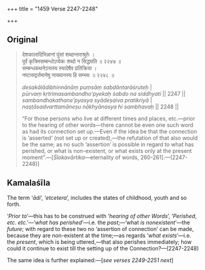 +++
title = "1459 Verse 2247-2248"

+++
## Original 
>
> देशकालादिभिन्नानां पुंसां शब्दान्तराश्रुतेः ।  
> पूर्वं कृत्रिमसम्बन्धोऽप्येकः शब्दो न सिद्ध्यति ॥ २२४७ ॥  
> सम्बन्धकथनेऽप्यस्य स्यादेषैव प्रतिक्रिया ।  
> नष्टासद्वर्त्तमानेषु नाख्यानस्य हि सम्भवः ॥ २२४८ ॥ 
>
> *deśakālādibhinnānāṃ puṃsāṃ śabdāntarāśruteḥ* \|  
> *pūrvaṃ kṛtrimasambandho'pyekaḥ śabdo na siddhyati* \|\| 2247 \|\|  
> *sambandhakathane'pyasya syādeṣaiva pratikriyā* \|  
> *naṣṭāsadvarttamāneṣu nākhyānasya hi sambhavaḥ* \|\| 2248 \|\| 
>
> “For those persons who live at different times and places, etc.—prior to the hearing of other words—there cannot be even one such word as had its connection set up.—Even if the idea be that the connection is ‘asserted’ (not set up or created),—the refutation of that also would be the same; as no such ‘assertion’ is possible in regard to what has perished, or what is non-existent, or what exists only at the present moment”.—[*Ślokavārtika*—eternality of words, 260-261].—(2247-2248)]



## Kamalaśīla

The term ‘*ādi*’, ‘*etcetera*’, includes the states of childhood, youth and so forth.

‘*Prior to*’—this has to be construed with ‘*hearing of other Words*’, ‘*Perished*, *etc*. *etc*.’—‘*what has perished*’—i.e. the *past*;—‘what *is nonexistent*’—the *future*; with regard to these two no ‘assertion of connection’ can be made, because they are non-existent at the time;—as regards ‘*what exists*’—i.e. the *present*, which is being uttered,—that also perishes immediately; how could it continue to exist till the setting up of the Connection?—(2247-2248)

The same idea is further explained:—[*see verses 2249-2251 next*]


